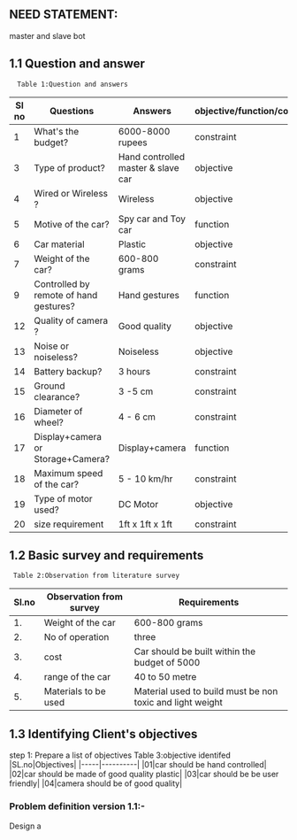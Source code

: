 ## NEED STATEMENT:
master and slave bot
## 1.1 Question and answer
      Table 1:Question and answers

|Sl no|	Questions|	Answers|objective/function/constraint|
|-----|----------|-------------|-----------------------------|
1|What's the budget?|6000-8000 rupees|constraint|
3|Type of product?|Hand controlled master & slave car|objective|
4|Wired or Wireless ?|	Wireless|objective|
5|Motive of the car?|	Spy car and Toy car|function|
6|Car material|	Plastic|objective|
7|Weight of the car?|600-800 grams|constraint|
9|Controlled by remote of hand gestures?|Hand gestures|function|
12|Quality of camera ?|	Good quality|objective|
13|Noise or noiseless?|	Noiseless|objective|
14|Battery backup?|	3 hours|constraint|
15|Ground clearance?|	3 -5 cm|constraint|
16|Diameter of wheel?|	4 - 6 cm|constraint|
17|Display+camera  or Storage+Camera?|Display+camera|function|
18|Maximum speed of the car?|	5 - 10 km/hr|constraint|
19|Type of motor used?|	DC Motor|objective|
20|size requirement|1ft x 1ft x 1ft|constraint|	


## 1.2 Basic survey and requirements
     Table 2:Observation from literature survey
|Sl.no|Observation from survey|Requirements|
|-----|-----------------------|------------|
1.|Weight of the car|600-800 grams|
2.|No of operation|three|
3.|cost|Car should be built within the budget of 5000|
4.|range of the car|40 to 50 metre|
5.|Materials to be used|Material used to build must be non toxic and light weight|	

## 1.3 Identifying Client's objectives
step 1: Prepare a list of objectives
       Table 3:objective identifed
|SL.no|Objectives|
|-----|----------|
|01|car should be hand controlled|
|02|car should be made of good quality plastic|
|03|car should be be user friendly|
|04|camera should be of good quality|

### Problem definition version 1.1:-
Design a 



